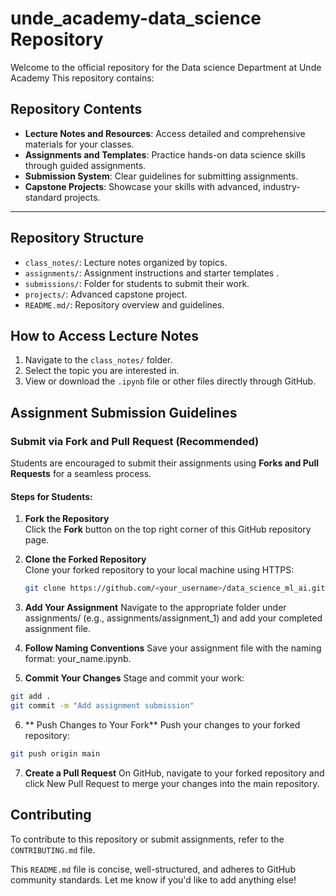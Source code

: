 # unde_academy-data_science Repository
Welcome to the official repository for  the Data science Department at Unde Academy This repository contains:

## Repository Contents
- **Lecture Notes and Resources**: Access detailed and comprehensive materials for your classes.
- **Assignments and Templates**: Practice hands-on data science skills through guided assignments.
- **Submission System**: Clear guidelines for submitting assignments.
- **Capstone Projects**: Showcase your skills with advanced, industry-standard projects.

---

## Repository Structure
- `class_notes/`: Lecture notes organized by topics.
- `assignments/`: Assignment instructions and starter templates .
- `submissions/`: Folder for students to submit their work.
- `projects/`: Advanced capstone project.
- `README.md/`: Repository overview and guidelines.

## How to Access Lecture Notes
1. Navigate to the `class_notes/` folder.
2. Select the topic you are interested in.
3. View or download the `.ipynb` file or other files directly through GitHub.

## Assignment Submission Guidelines
### **Submit via Fork and Pull Request (Recommended)**  
Students are encouraged to submit their assignments using **Forks and Pull Requests** for a seamless process.  

#### Steps for Students:
1. **Fork the Repository**  
   Click the **Fork** button on the top right corner of this GitHub repository page.

2. **Clone the Forked Repository**  
   Clone your forked repository to your local machine using HTTPS:  
   ```bash
   git clone https://github.com/<your_username>/data_science_ml_ai.git

3. **Add Your Assignment**
Navigate to the appropriate folder under assignments/ (e.g., assignments/assignment_1) and add your completed assignment file.

4. **Follow Naming Conventions**
Save your assignment file with the naming format: your_name.ipynb.

5. **Commit Your Changes**
Stage and commit your work:
```bash
git add .
git commit -m "Add assignment submission"
```
6. ** Push Changes to Your Fork**
Push your changes to your forked repository:
```bash
git push origin main
```
7. **Create a Pull Request**
On GitHub, navigate to your forked repository and click New Pull Request to merge your changes into the main repository.

## Contributing
To contribute to this repository or submit assignments, refer to the  `CONTRIBUTING.md` file.

This `README.md` file is concise, well-structured, and adheres to GitHub community standards. Let me know if you'd like to add anything else!



